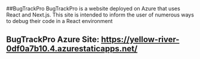 ##BugTrackPro
BugTrackPro is a website deployed on Azure that uses React and Next.js.
This site is intended to inform the user of numerous ways to debug their code in a React environment

## BugTrackPro Azure Site: https://yellow-river-0df0a7b10.4.azurestaticapps.net/









